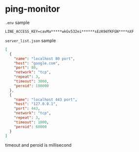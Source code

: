 # ping-monitor

`.env` sample  

```env
LINE_ACCESS_KEY=cavMa*****wkGv532ei******sEzK9dfKFGN****nXF
```

`server_list.json` sample  

```json
[
  {
    "name": "localhost 80 port",
    "host": "google.com",
    "port": 80,
    "network": "tcp",
    "repeat": 3,
    "timeout": 3000,
    "peroid": 180000
  },
  {
    "name": "localhost 443 port",
    "host": "127.0.0.1",
    "port": 443,
    "network": "tcp",
    "repeat": 3,
    "timeout": 1000,
    "peroid": 60000
  }
]
```

timeout and peroid is millisecond